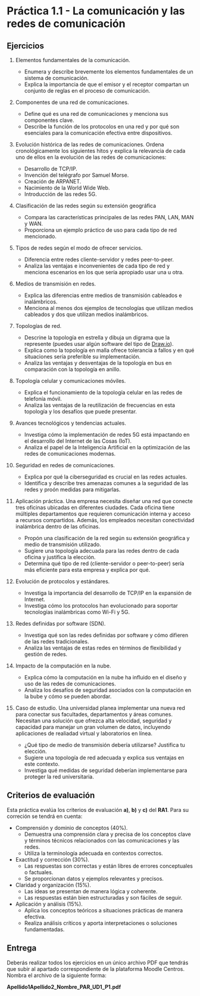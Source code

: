 # Práctica 1.1 - La comunicación y las redes de comunicación

## Ejercicios

1. Elementos fundamentales de la comunicación.
	- Enumera y describe brevemente los elementos fundamentales de un sistema de comunicación.
	- Explica la importancia de que el emisor y el receptor compartan un conjunto de reglas en el proceso de comunicación.

2. Componentes de una red de comunicaciones.
	- Define qué es una red de comunicaciones y menciona sus componentes clave.
	- Describe la función de los protocolos en una red y por qué son esenciales para la comunicación efectiva entre dispositivos.

3. Evolución histórica de las redes de comunicaciones. Ordena cronológicamente los siguientes hitos y explica la relevancia de cada uno de ellos en la evolución de las redes de comunicaciones:
	- Desarrollo de TCP/IP.
	- Invención del telégrafo por Samuel Morse.
	- Creación de ARPANET.
	- Nacimiento de la World Wide Web.
	- Introducción de las redes 5G.

4. Clasificación de las redes según su extensión geográfica
	- Compara las características principales de las redes PAN, LAN, MAN y WAN.
	- Proporciona un ejemplo práctico de uso para cada tipo de red mencionado.

5. Tipos de redes según el modo de ofrecer servicios.
	- Diferencia entre redes cliente-servidor y redes peer-to-peer.
	- Analiza las ventajas e inconvenientes de cada tipo de red y menciona escenarios en los que sería apropiado usar una u otra.

6. Medios de transmisión en redes.
	- Explica las diferencias entre medios de transmisión cableados e inalámbricos.
	- Menciona al menos dos ejemplos de tecnologías que utilizan medios cableados y dos que utilizan medios inalámbricos.

7. Topologías de red.
	- Descrine la topología en estrella y dibuja un digrama que la represente (puedes usar algún software del tipo de [Draw.io](https://draw.io)).
	- Explica como la topología en malla ofrece tolerancia a fallos y en qué situaciones sería preferible su implementación.
	- Analiza las ventajas y desventajas de la topología en bus en comparación con la topología en anillo.

8. Topología celular y comunicaciones móviles.
	- Explica el funcionamiento de la topología celular en las redes de telefonía móvil.
	- Analiza las ventajas de la reutilización de frecuencias en esta topología y los desafíos que puede presentar.

9. Avances tecnológicos y tendencias actuales.
	- Investiga cómo la implementación de redes 5G está impactando en el desarrollo del Internet de las Cosas (IoT).
	- Analiza el papel de la Inteligencia Artificial en la optimización de las redes de comunicaciones modernas.

10. Seguridad en redes de comunicaciones.
	- Explica por qué la ciberseguridad es crucial en las redes actuales.
	- Identifica y describe tres amenazas comunes a la seguridad de las redes y proón medidas para mitigarlas.

11. Aplicación práctica. Una empresa necesita diseñar una red que conecte tres oficinas ubicadas en diferentes ciudades. Cada oficina tiene múltiples departamentos que requieren comunicación interna y acceso a recursos compartidos. Además, los empleados necesitan conectividad inalámbrica dentro de las oficinas.
	- Propón una clasificación de la red según su extensión geográfica y medio de transmisión utilizado.
	- Sugiere una topología adecuada para las redes dentro de cada oficina y justifica la elección.
	- Determina qué tipo de red (cliente-servidor o peer-to-peer) sería más eficiente para esta empresa y explica por qué.

12. Evolución de protocolos y estándares.
	- Investiga la importancia del desarrollo de TCP/IP en la expansión de Internet.
	- Investiga cómo los protocolos han evolucionado para soportar tecnologías inalámbricas como Wi-Fi y 5G.

13. Redes definidas por software (SDN).
	- Investiga qué son las redes definidas por software y cómo difieren de las redes tradicionales.
	- Analiza las ventajas de estas redes en términos de flexibilidad y gestión de redes.

14. Impacto de la computación en la nube.
	- Explica cómo la computación en la nube ha influido en el diseño y uso de las redes de comunicaciones.
	- Analiza los desafíos de seguridad asociados con la computación en la bube y cómo se pueden abordar.

15. Caso de estudio. Una universidad planea implementar una nueva red para conectar sus facultades, departamentos y áreas comunes. Necesitan una solución que ofrezca alta velocidad, seguridad y capacidad para manejar un gran volumen de datos, incluyendo aplicaciones de realiadad virtual y laboratorios en línea.
	- ¿Qué tipo de medio de transmisión debería utilizarse? Justifica tu elección.
	- Sugiere una topología de red adecuada y explica sus ventajas en este contexto.
	- Investiga qué medidas de seguridad deberían implementarse para proteger la red universitaria.

## Criterios de evaluación

Esta práctica evalúa los criterios de evaluación **a)**, **b)** y **c)** del **RA1**. Para su correción se tendrá en cuenta:

- Comprensión y dominio de conceptos (40%).
    - Demuestra una comprensión clara y precisa de los conceptos clave y términos técnicos relacionados con las comunicaciones y las redes.
    - Utiliza la terminología adecuada en contextos correctos.
- Exactitud y corrección (30%).
	- Las respuestas son correctas y están libres de errores conceptuales o factuales.
	- Se proporcionan datos y ejemplos relevantes y precisos.
- Claridad y organización (15%).
	- Las ideas se presentan de manera lógica y coherente.
	- Las respuestas están bien estructuradas y son fáciles de seguir.
- Aplicación y análisis (15%).
	- Aplica los conceptos teóricos a situaciones prácticas de manera efectiva.
	- Realiza análisis críticos y aporta interpretaciones o soluciones fundamentadas.

## Entrega

Deberás realizar todos los ejercicios en un único archivo PDF que tendrás que subir al apartado correspondiente de la plataforma Moodle Centros. Nombra el archivo de la siguiente forma:

**Apellido1Apellido2_Nombre_PAR_UD1_P1.pdf**